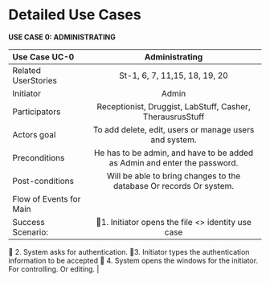 # Detailed Use Cases #


**USE CASE 0: ADMINISTRATING** 

   
| Use Case UC-0            | Administrating                                                            |  
|:-------------------------|:-------------------------------------------------------------------------:|  
| Related UserStories      |St-1, 6, 7, 11,15, 18, 19, 20                                              |  
| Initiator                |      Admin                                                                |  
| Participators            |Receptionist, Druggist, LabStuff, Casher, TherausrusStuff                  |   
| Actors goal              |To add delete, edit, users or manage users and system.                     |  
| Preconditions            |He has to be admin, and have to be added as Admin and enter the password.  |  
| Post-conditions          |Will be able to bring changes to the database Or records Or system.        |  
|Flow of Events for Main 
Success Scenario:          |1. Initiator opens the file <<include>> identity use case
 2. System asks for authentication.
3. Initiator types the authentication information to be accepted
 4. System opens the windows for the initiator. For controlling. Or editing.                          |  
  